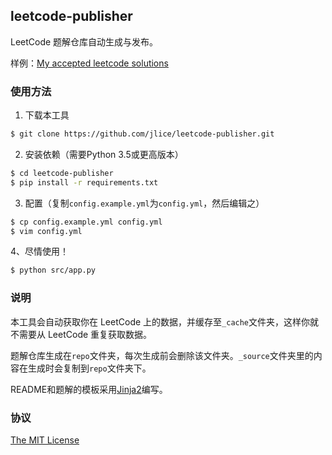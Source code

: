 ## leetcode-publisher

LeetCode 题解仓库自动生成与发布。

样例：[My accepted leetcode solutions](https://github.com/jlice/leetcode)

### 使用方法

1. 下载本工具

```Bash
$ git clone https://github.com/jlice/leetcode-publisher.git
```

2. 安装依赖（需要Python 3.5或更高版本）

```Bash
$ cd leetcode-publisher
$ pip install -r requirements.txt
```

3. 配置（复制`config.example.yml`为`config.yml`，然后编辑之）

```Bash
$ cp config.example.yml config.yml
$ vim config.yml
```

4、尽情使用！

```Bash
$ python src/app.py
```

### 说明

本工具会自动获取你在 LeetCode 上的数据，并缓存至`_cache`文件夹，这样你就不需要从 LeetCode 重复获取数据。

题解仓库生成在`repo`文件夹，每次生成前会删除该文件夹。`_source`文件夹里的内容在生成时会复制到`repo`文件夹下。

README和题解的模板采用[Jinja2](http://jinja.pocoo.org/)编写。

### 协议

[The MIT License](LICENSE)
